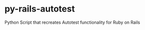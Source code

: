 py-rails-autotest
=================

Python Script that recreates Autotest functionality for Ruby on Rails